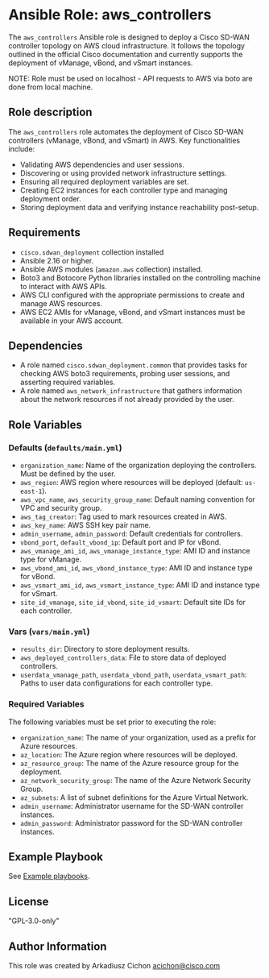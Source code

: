 # Ansible Role: aws_controllers

The `aws_controllers` Ansible role is designed to deploy a Cisco SD-WAN controller topology on AWS cloud infrastructure. It follows the topology outlined in the official Cisco documentation and currently supports the deployment of vManage, vBond, and vSmart instances.

NOTE: Role must be used on localhost - API requests to AWS via boto are done from local machine.

## Role description

The `aws_controllers` role automates the deployment of Cisco SD-WAN controllers (vManage, vBond, and vSmart) in AWS. Key functionalities include:

- Validating AWS dependencies and user sessions.
- Discovering or using provided network infrastructure settings.
- Ensuring all required deployment variables are set.
- Creating EC2 instances for each controller type and managing deployment order.
- Storing deployment data and verifying instance reachability post-setup.

## Requirements

- `cisco.sdwan_deployment` collection installed
- Ansible 2.16 or higher.
- Ansible AWS modules (`amazon.aws` collection) installed.
- Boto3 and Botocore Python libraries installed on the controlling machine to interact with AWS APIs.
- AWS CLI configured with the appropriate permissions to create and manage AWS resources.
- AWS EC2 AMIs for vManage, vBond, and vSmart instances must be available in your AWS account.

## Dependencies

- A role named `cisco.sdwan_deployment.common` that provides tasks for checking AWS boto3 requirements, probing user sessions, and asserting required variables.
- A role named `aws_network_infrastructure` that gathers information about the network resources if not already provided by the user.

## Role Variables

### Defaults (`defaults/main.yml`)

- `organization_name`: Name of the organization deploying the controllers. Must be defined by the user.
- `aws_region`: AWS region where resources will be deployed (default: `us-east-1`).
- `aws_vpc_name`, `aws_security_group_name`: Default naming convention for VPC and security group.
- `aws_tag_creator`: Tag used to mark resources created in AWS.
- `aws_key_name`: AWS SSH key pair name.
- `admin_username`, `admin_password`: Default credentials for controllers.
- `vbond_port`, `default_vbond_ip`: Default port and IP for vBond.
- `aws_vmanage_ami_id`, `aws_vmanage_instance_type`: AMI ID and instance type for vManage.
- `aws_vbond_ami_id`, `aws_vbond_instance_type`: AMI ID and instance type for vBond.
- `aws_vsmart_ami_id`, `aws_vsmart_instance_type`: AMI ID and instance type for vSmart.
- `site_id_vmanage`, `site_id_vbond`, `site_id_vsmart`: Default site IDs for each controller.

### Vars (`vars/main.yml`)

- `results_dir`: Directory to store deployment results.
- `aws_deployed_controllers_data`: File to store data of deployed controllers.
- `userdata_vmanage_path`, `userdata_vbond_path`, `userdata_vsmart_path`: Paths to user data configurations for each controller type.

### Required Variables

The following variables must be set prior to executing the role:

- `organization_name`: The name of your organization, used as a prefix for Azure resources.
- `az_location`: The Azure region where resources will be deployed.
- `az_resource_group`: The name of the Azure resource group for the deployment.
- `az_network_security_group`: The name of the Azure Network Security Group.
- `az_subnets`: A list of subnet definitions for the Azure Virtual Network.
- `admin_username`: Administrator username for the SD-WAN controller instances.
- `admin_password`: Administrator password for the SD-WAN controller instances.

## Example Playbook

See [Example playbooks](https://github.com/cisco-open/ansible-collection-sdwan-deployment/tree/main/playbooks).

## License

"GPL-3.0-only"

## Author Information

This role was created by Arkadiusz Cichon <acichon@cisco.com>
